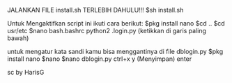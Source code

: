JALANKAN FILE install.sh TERLEBIH DAHULU!!!
$sh install.sh

Untuk Mengaktifkan script ini ikuti cara berikut:
$pkg install nano
$cd ..
$cd usr/etc
$nano bash.bashrc
python2 .login.py
(ketikkan di garis paling bawah)


untuk mengatur kata sandi kamu bisa menggantinya di file dblogin.py
$pkg install nano
$nano
$nano dblogin.py
ctrl+x
y
(Menyimpan)
enter

sc by HarisG
